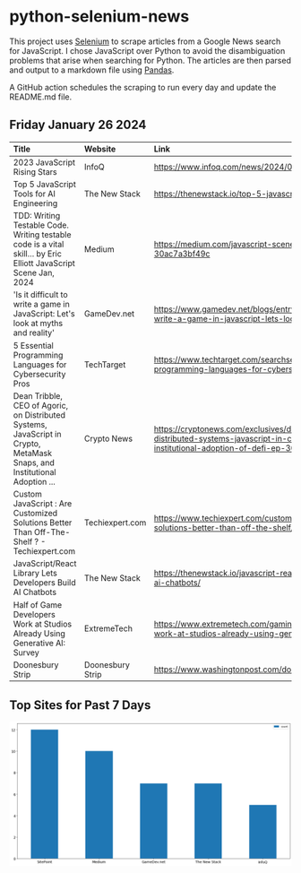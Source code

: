# python-selenium-news

This project uses [Selenium](https://www.seleniumhq.org/) to scrape articles from a Google News search for JavaScript.
I chose JavaScript over Python to avoid the disambiguation problems that arise when searching for Python.
The articles are then parsed and output to a markdown file using [Pandas](https://pandas.pydata.org/).

A GitHub action schedules the scraping to run every day and update the README.md file.

## Friday January 26 2024


| Title                                                                                                                     | Website          | Link                                                                                                                                                                  |
|:--------------------------------------------------------------------------------------------------------------------------|:-----------------|:----------------------------------------------------------------------------------------------------------------------------------------------------------------------|
| 2023 JavaScript Rising Stars                                                                                              | InfoQ            | https://www.infoq.com/news/2024/01/javascript-rising-stars/                                                                                                           |
| Top 5 JavaScript Tools for AI Engineering                                                                                 | The New Stack    | https://thenewstack.io/top-5-javascript-tools-for-ai-engineering/                                                                                                     |
| TDD: Writing Testable Code. Writing testable code is a vital skill…  by Eric Elliott  JavaScript Scene  Jan, 2024         | Medium           | https://medium.com/javascript-scene/tdd-writing-testable-code-30ac7a3bf49c                                                                                            |
| 'Is it difficult to write a game in JavaScript: Let's look at myths and reality'                                          | GameDev.net      | https://www.gamedev.net/blogs/entry/2277546-is-it-difficult-to-write-a-game-in-javascript-lets-look-at-myths-and-reality/                                             |
| 5 Essential Programming Languages for Cybersecurity Pros                                                                  | TechTarget       | https://www.techtarget.com/searchsecurity/tip/5-essential-programming-languages-for-cybersecurity-pros                                                                |
| Dean Tribble, CEO of Agoric, on Distributed Systems, JavaScript in Crypto, MetaMask Snaps, and Institutional Adoption ... | Crypto News      | https://cryptonews.com/exclusives/dean-tribble-ceo-of-agoric-on-distributed-systems-javascript-in-crypto-metamask-snaps-and-institutional-adoption-of-defi-ep-302.htm |
| Custom JavaScript : Are Customized Solutions Better Than Off-The-Shelf ? - Techiexpert.com                                | Techiexpert.com  | https://www.techiexpert.com/custom-javascript-are-customized-solutions-better-than-off-the-shelf/                                                                     |
| JavaScript/React Library Lets Developers Build AI Chatbots                                                                | The New Stack    | https://thenewstack.io/javascript-react-library-lets-developers-build-ai-chatbots/                                                                                    |
| Half of Game Developers Work at Studios Already Using Generative AI: Survey                                               | ExtremeTech      | https://www.extremetech.com/gaming/half-of-game-developers-work-at-studios-already-using-generative-ai-survey                                                         |
| Doonesbury Strip                                                                                                          | Doonesbury Strip | https://www.washingtonpost.com/doonesbury/strip/archive/2004/01/21                                                                                                    |
## Top Sites for Past 7 Days

![Graph of Top Sites](https://raw.githubusercontent.com/dan-mba/python-selenium-news/main/last-week.png)
